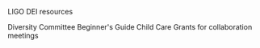 LIGO DEI resources

Diversity Committee
Beginner's Guide
Child Care Grants for collaboration meetings
